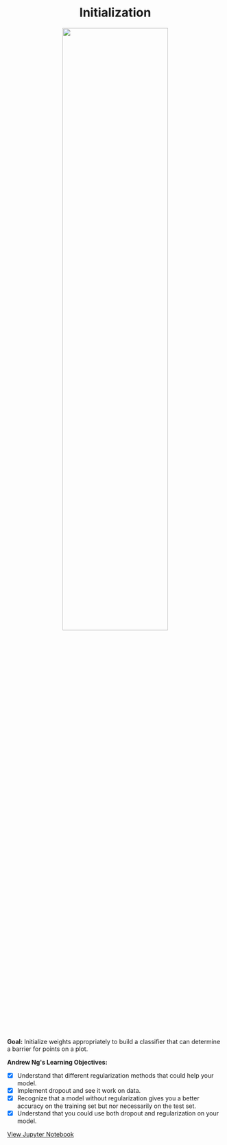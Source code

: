 <h1 align="center">Initialization</h1> 

<p align="center">
<img src="https://ucarecdn.com/10b0fe10-80f9-4ccb-be57-48542ca0b5a9/" width="70%" height="60%" >
</p>

<b>Goal:</b> Initialize weights appropriately to build a classifier that can determine a barrier for points on a plot.

<b>Andrew Ng's Learning Objectives:</b> 

- [x] Understand that different regularization methods that could help your model.
- [x] Implement dropout and see it work on data.
- [x] Recognize that a model without regularization gives you a better accuracy on the training set but nor necessarily on the test set.
- [x] Understand that you could use both dropout and regularization on your model.

[View Jupyter Notebook](https://github.com/codeamt/Deep-Learning-AI/blob/master/2%20Improving%20Deep%20Neural%20Networks/Implementations/1%20Practical%20Aspects%20of%20Deep%20Learning/1-PA/Initialization.ipynb)
